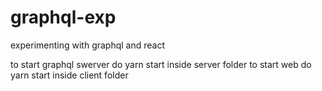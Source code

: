 # graphql-exp
experimenting with graphql and react

to start graphql swerver do yarn start inside server folder
to start web do yarn start inside client folder